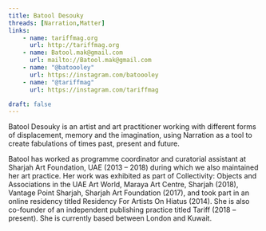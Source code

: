 ```yaml
---
title: Batool Desouky
threads: [Narration,Matter]
links: 
    - name: tariffmag.org
      url: http://tariffmag.org
    - name: Batool.mak@gmail.com
      url: mailto://Batool.mak@gmail.com
    - name: "@batoooley" 
      url: https://instagram.com/batoooley
    - name: "@tariffmag" 
      url: https://instagram.com/tariffmag

draft: false
---
```


Batool Desouky is an artist and art practitioner working with different forms of displacement, memory and the imagination, using Narration as a tool to create fabulations of times past, present and future. 

Batool has worked as programme coordinator and curatorial assistant at Sharjah Art Foundation, UAE (2013 – 2018) during which we also maintained her art practice. Her work was exhibited as part of Collectivity: Objects and Associations in the UAE Art World, Maraya Art Centre, Sharjah (2018), Vantage Point Sharjah, Sharjah Art Foundation (2017), and took part in an online residency titled Residency For Artists On Hiatus (2014). She is also co-founder of an independent publishing practice titled Tariff (2018 – present). She is currently based between London and Kuwait. 